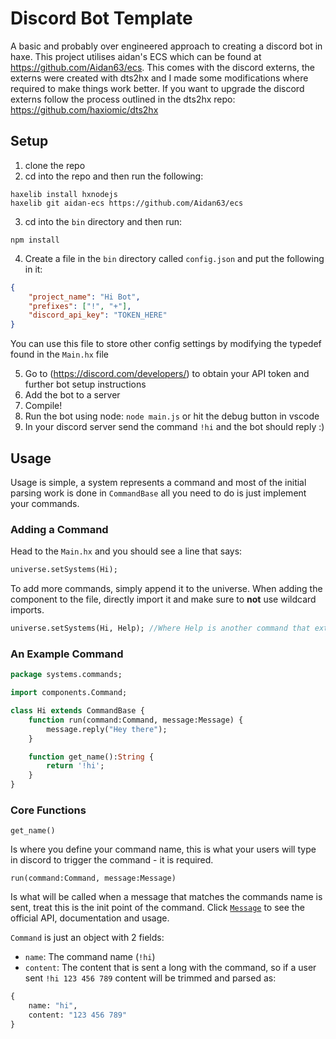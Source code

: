 # Discord Bot Template
A basic and probably over engineered approach to creating a discord bot in haxe. This project utilises aidan's ECS which can be found at https://github.com/Aidan63/ecs.
This comes with the discord externs, the externs were created with dts2hx and I made some modifications where required to make things work better.
If you want to upgrade the discord externs follow the process outlined in the dts2hx repo: https://github.com/haxiomic/dts2hx 

## Setup
1) clone the repo
2) cd into the repo and then run the following:
```
haxelib install hxnodejs
haxelib git aidan-ecs https://github.com/Aidan63/ecs
```
3) cd into the `bin` directory and then run:
```
npm install
```
4) Create a file in the `bin` directory called `config.json` and put the following in it:
```json
{
	"project_name": "Hi Bot",
	"prefixes": ["!", "+"],
	"discord_api_key": "TOKEN_HERE"
}
```
You can use this file to store other config settings by modifying the typedef found in the `Main.hx` file

5) Go to (https://discord.com/developers/) to obtain your API token and further bot setup instructions
6) Add the bot to a server
7) Compile! 
8) Run the bot using node: `node main.js` or hit the debug button in vscode
9) In your discord server send the command `!hi` and the bot should reply :)

## Usage
Usage is simple, a system represents a command and most of the initial parsing work is done in `CommandBase` all you need to do is just implement your commands.

### Adding a Command
Head to the `Main.hx` and you should see a line that says: 
```hx
universe.setSystems(Hi);
```
To add more commands, simply append it to the universe. When adding the component to the file, directly import it and make sure to **not** use wildcard imports.
```hx
universe.setSystems(Hi, Help); //Where Help is another command that extends CommandBase
```

### An Example Command
```hx
package systems.commands;

import components.Command;

class Hi extends CommandBase {
	function run(command:Command, message:Message) {
		message.reply("Hey there");
	}

	function get_name():String {
		return '!hi';
	}
}

```
### Core Functions
```get_name()```

Is where you define your command name, this is what your users will type in discord to trigger the command - it is required. 

```run(command:Command, message:Message)```

Is what will be called when a message that matches the commands name is sent, treat this is the init point of the command. 
Click [`Message`](https://discord.js.org/#/docs/main/stable/class/Message) to see the official API, documentation and usage. 

`Command` is just an object with 2 fields:
 
- `name`: The command name (`!hi`)
- `content`: The content that is sent a long with the command, so if a user sent `!hi 123 456 789` content will be trimmed and parsed as:
```hx
{
	name: "hi",
	content: "123 456 789"
}
```

